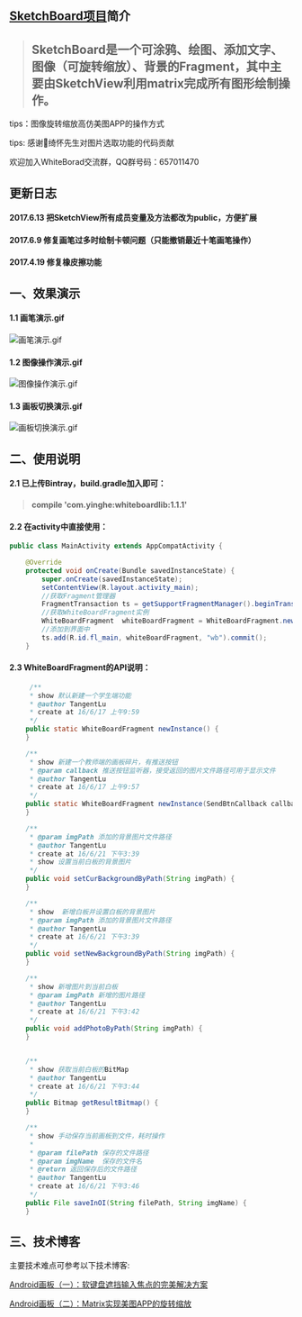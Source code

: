 ## [SketchBoard项目][3]简介
> ## SketchBoard是一个可涂鸦、绘图、添加文字、图像（可旋转缩放）、背景的Fragment，其中主要由SketchView利用matrix完成所有图形绘制操作。

tips：图像旋转缩放高仿美图APP的操作方式

tips: 感谢🙏绮怀先生对图片选取功能的代码贡献

欢迎加入WhiteBorad交流群，QQ群号码：657011470


## 更新日志
#### 2017.6.13 把SketchView所有成员变量及方法都改为public，方便扩展
#### 2017.6.9 修复画笔过多时绘制卡顿问题（只能撤销最近十笔画笔操作）
#### 2017.4.19 修复橡皮擦功能

## 一、效果演示
#### 1.1 画笔演示.gif
![画笔演示.gif][101]

#### 1.2 图像操作演示.gif
![图像操作演示.gif][102]


#### 1.3 画板切换演示.gif
![画板切换演示.gif][103]

## 二、使用说明
#### 2.1 已上传Bintray，build.gradle加入即可：
> #### compile 'com.yinghe:whiteboardlib:1.1.1'

#### 2.2 在activity中直接使用：
```java
public class MainActivity extends AppCompatActivity {

    @Override
    protected void onCreate(Bundle savedInstanceState) {
        super.onCreate(savedInstanceState);
        setContentView(R.layout.activity_main);
        //获取Fragment管理器
        FragmentTransaction ts = getSupportFragmentManager().beginTransaction();
        //获取WhiteBoardFragment实例
        WhiteBoardFragment  whiteBoardFragment = WhiteBoardFragment.newInstance();
        //添加到界面中
        ts.add(R.id.fl_main, whiteBoardFragment, "wb").commit();
    }
```

#### 2.3 WhiteBoardFragment的API说明：
```java
     /**
     * show 默认新建一个学生端功能
     * @author TangentLu
     * create at 16/6/17 上午9:59
     */
    public static WhiteBoardFragment newInstance() {
    }

    /**
     * show 新建一个教师端的画板碎片，有推送按钮
     * @param callback 推送按钮监听器，接受返回的图片文件路径可用于显示文件
     * @author TangentLu
     * create at 16/6/17 上午9:57
     */
    public static WhiteBoardFragment newInstance(SendBtnCallback callback) {
    }

    /**
     * @param imgPath 添加的背景图片文件路径
     * @author TangentLu
     * create at 16/6/21 下午3:39
     * show 设置当前白板的背景图片
     */
    public void setCurBackgroundByPath(String imgPath) {
    }

    /**
     * show  新增白板并设置白板的背景图片
     * @param imgPath 添加的背景图片文件路径
     * @author TangentLu
     * create at 16/6/21 下午3:39
     */
    public void setNewBackgroundByPath(String imgPath) {
    }

    /**
     * show 新增图片到当前白板
     * @param imgPath 新增的图片路径
     * @author TangentLu
     * create at 16/6/21 下午3:42
     */
    public void addPhotoByPath(String imgPath) {
    }


    /**
     * show 获取当前白板的BitMap
     * @author TangentLu
     * create at 16/6/21 下午3:44
     */
    public Bitmap getResultBitmap() {
    }

    /**
     * show 手动保存当前画板到文件，耗时操作
     *
     * @param filePath 保存的文件路径
     * @param imgName  保存的文件名
     * @return 返回保存后的文件路径
     * @author TangentLu
     * create at 16/6/21 下午3:46
     */
    public File saveInOI(String filePath, String imgName) {
    }
```

## 三、技术博客
主要技术难点可参考以下技术博客:

[Android画板（一）：软键盘遮挡输入焦点的完美解决方案][1]

[Android画板（二）：Matrix实现美图APP的旋转缩放][2]


[1]:http://www.jianshu.com/p/aaf117c49dd7
[2]:http://www.jianshu.com/p/1f2756ddc6f7
[3]:https://github.com/dsbGenius/WhiteBoard


[101]:https://github.com/dsbGenius/WhiteBoard/blob/master/captures/stroke.gif
[102]:https://github.com/dsbGenius/WhiteBoard/blob/master/captures/image.gif
[103]:https://github.com/dsbGenius/WhiteBoard/blob/master/captures/switchSketchBoard.gif
